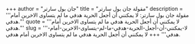 +++
author = "جان بول سارتر"
title = "مقولة جان بول سارتر"
description = '''مقولة جان بول سارتر: لا يمكنني أن أجعل الحرية هدفي ما لم يتساوى الاخرين أمام هدفي.'''
quote = '''لا يمكنني أن أجعل الحرية هدفي ما لم يتساوى الاخرين أمام هدفي.'''
slug = '''لا-يمكنني-أن-أجعل-الحرية-هدفي-ما-لم-يتساوى-الاخرين-أمام-هدفي'''
+++
لا يمكنني أن أجعل الحرية هدفي ما لم يتساوى الاخرين أمام هدفي.
